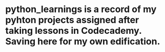 # python_learnings is a record of my pyhton projects assigned after taking lessons in Codecademy. Saving here for my own edification.
